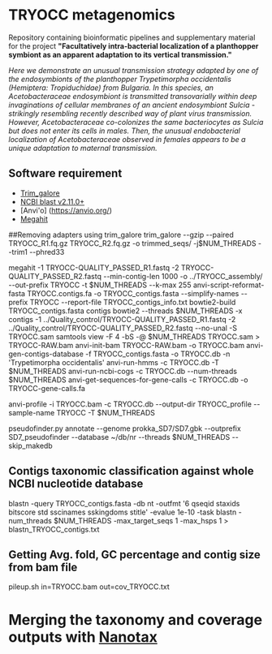 # TRYOCC metagenomics
Repository containing bioinformatic pipelines and supplementary material for the project **"Facultatively intra-bacterial localization of a planthopper symbiont as an apparent adaptation to its vertical transmission."**

_Here we demonstrate an unusual transmission strategy adapted by one of the endosymbionts of the planthopper Trypetimorpha occidentalis (Hemiptera: Tropiduchidae) from Bulgaria. In this species, an Acetobacteraceae endosymbiont is transmitted transovarially within deep invaginations of cellular membranes of an ancient endosymbiont Sulcia - strikingly resembling recently described way of plant virus transmission. However, Acetobacteraceae co-colonizes the same bacteriocytes as Sulcia but does not enter its cells in males.  Then, the unusual endobacterial localization of Acetobacteraceae observed in females appears to be a unique adaptation to maternal transmission._

## Software requirement
* [Trim_galore](https://github.com/FelixKrueger/TrimGalore)
* [NCBI blast v2.11.0+](https://blast.ncbi.nlm.nih.gov/Blast.cgi?PAGE_TYPE=BlastDocs&DOC_TYPE=Download)
* [Anvi'o] (https://anvio.org/)
* [Megahit](https://github.com/voutcn/megahit)

##Removing adapters using trim_galore
trim_galore --gzip --paired TRYOCC_R1.fq.gz TRYOCC_R2.fq.gz -o trimmed_seqs/ -j$NUM_THREADS --trim1 --phred33

megahit -1 TRYOCC-QUALITY_PASSED_R1.fastq -2 TRYOCC-QUALITY_PASSED_R2.fastq --min-contig-len 1000 -o ../TRYOCC_assembly/ --out-prefix TRYOCC -t $NUM_THREADS --k-max 255
anvi-script-reformat-fasta TRYOCC.contigs.fa -o TRYOCC_contigs.fasta --simplify-names --prefix TRYOCC --report-file TRYOCC_contigs_info.txt
bowtie2-build TRYOCC_contigs.fasta contigs
bowtie2 --threads $NUM_THREADS -x contigs -1 ../Quality_control/TRYOCC-QUALITY_PASSED_R1.fastq -2 ../Quality_control/TRYOCC-QUALITY_PASSED_R2.fastq --no-unal -S TRYOCC.sam
samtools view -F 4 -bS -@ $NUM_THREADS TRYOCC.sam > TRYOCC-RAW.bam
anvi-init-bam TRYOCC-RAW.bam -o TRYOCC.bam
anvi-gen-contigs-database -f TRYOCC_contigs.fasta -o TRYOCC.db -n 'Trypetimorpha occidentalis'
anvi-run-hmms -c TRYOCC.db -T $NUM_THREADS
anvi-run-ncbi-cogs -c TRYOCC.db --num-threads $NUM_THREADS
anvi-get-sequences-for-gene-calls -c TRYOCC.db -o TRYOCC-gene-calls.fa

anvi-profile -i TRYOCC.bam -c TRYOCC.db --output-dir TRYOCC_profile --sample-name TRYOCC -T $NUM_THREADS

pseudofinder.py annotate --genome prokka_SD7/SD7.gbk --outprefix SD7_pseudofinder --database ~/db/nr --threads $NUM_THREADS --skip_makedb


## Contigs taxonomic classification against whole NCBI nucleotide database

blastn -query TRYOCC_contigs.fasta -db nt -outfmt '6 qseqid staxids bitscore std sscinames sskingdoms stitle' -evalue 1e-10 -task blastn -num_threads $NUM_THREADS -max_target_seqs 1 -max_hsps 1 > blastn_TRYOCC_contigs.txt

## Getting Avg. fold, GC percentage and contig size from bam file
pileup.sh in=TRYOCC.bam out=cov_TRYOCC.txt

# Merging the taxonomy and coverage outputs with [Nanotax](https://github.com/diecasfranco/Nanotax/blob/main/NanoTax_v2.2.py)
